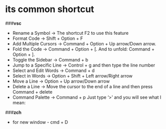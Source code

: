 # its common shortcut

###**vsc**
- Rename a Symbol -> The shortcut F2 to use this feature
- Format Code -> Shift + Option + F
- Add Multiple Cursors -> Command + Option + Up arrow/Down arrow.
- Fold the Code -> Command + Option + [. And to unfold: Command + Option + ].
- Toggle the Sidebar -> Command + b
- Jump to a Specific Line -> Control + g and then type the line number
- Select and Edit Words -> Command + d
- Select in Words -> Option + Shift + Left arrow/Right arrow
- Move a Line -> Option + Up arrow/Down arrow
- Delete a Line -> Move the cursor to the end of a line and then press Command + delete
- Command Palette -> Command + p
  Just type ‘>’ and you will see what I mean:


###**zch**
- for new window - cmd + D
